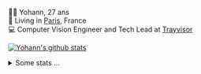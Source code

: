 <p>
  👨🏻 <bold>Yohann</bold>, 27 ans<br/>
  💼 Living in <a href="https://www.google.com/maps?q=paris">Paris</a>, France<br/>
  💻 Computer Vision Engineer and Tech Lead at <a href="https://trayvisor.com/">Trayvisor</a><br/>
</p>

<a href="https://github.com/anuraghazra/github-readme-stats"><img align="center" src="https://github-readme-stats-go94hl40s-yohann84l.vercel.app//api?username=yohann84L&show_icons=true&include_all_commits=true" alt="Yohann's github stats" /> </a>


<details>
  <summary>Some stats ...</summary><br/>
  

<!--START_SECTION:waka-->
![Code Time](http://img.shields.io/badge/Code%20Time-1%2C126%20hrs%2017%20mins-blue)

![Profile Views](http://img.shields.io/badge/Profile%20Views-0-blue)

**🐱 My GitHub Data** 

> 📦 440.7 kB Used in GitHub's Storage 
 > 
> 🚫 Not Opted to Hire
 > 
> 📜 26 Public Repositories 
 > 
> 🔑 21 Private Repositories 
 > 
**I'm an Early 🐤** 

```text
🌞 Morning                14003 commits       ████████░░░░░░░░░░░░░░░░░   31.55 % 
🌆 Daytime                24993 commits       ██████████████░░░░░░░░░░░   56.31 % 
🌃 Evening                5244 commits        ███░░░░░░░░░░░░░░░░░░░░░░   11.81 % 
🌙 Night                  148 commits         ░░░░░░░░░░░░░░░░░░░░░░░░░   00.33 % 
```
📅 **I'm Most Productive on Wednesday** 

```text
Monday                   8043 commits        █████░░░░░░░░░░░░░░░░░░░░   18.12 % 
Tuesday                  8194 commits        █████░░░░░░░░░░░░░░░░░░░░   18.46 % 
Wednesday                10016 commits       ██████░░░░░░░░░░░░░░░░░░░   22.56 % 
Thursday                 9104 commits        █████░░░░░░░░░░░░░░░░░░░░   20.51 % 
Friday                   8292 commits        █████░░░░░░░░░░░░░░░░░░░░   18.68 % 
Saturday                 239 commits         ░░░░░░░░░░░░░░░░░░░░░░░░░   00.54 % 
Sunday                   500 commits         ░░░░░░░░░░░░░░░░░░░░░░░░░   01.13 % 
```


📊 **This Week I Spent My Time On** 

```text
🕑︎ Time Zone: Europe/Paris

💬 Programming Languages: 
SSH Config               0 secs              █████████████████████████   100.00 % 

🔥 Editors: 
VS Code                  0 secs              █████████████████████████   100.00 % 

💻 Operating System: 
Mac                      0 secs              █████████████████████████   100.00 % 
```

**I Mostly Code in Python** 

```text
Python                   25 repos            █████████████░░░░░░░░░░░░   53.19 % 
Jupyter Notebook         5 repos             ███░░░░░░░░░░░░░░░░░░░░░░   10.64 % 
JavaScript               3 repos             ██░░░░░░░░░░░░░░░░░░░░░░░   06.38 % 
HTML                     2 repos             █░░░░░░░░░░░░░░░░░░░░░░░░   04.26 % 
Shell                    1 repo              █░░░░░░░░░░░░░░░░░░░░░░░░   02.13 % 
```




 Last Updated on 15/05/2024 00:29:54 UTC
<!--END_SECTION:waka-->
